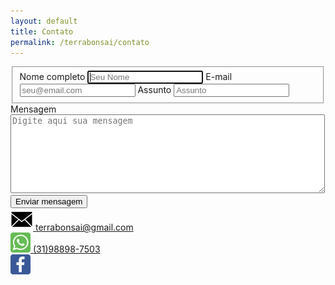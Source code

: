 ```yaml
---
layout: default
title: Contato
permalink: /terrabonsai/contato
---
```


<main class="main">
    <div class="container">
        <form>
            <fieldset>
            <label for="nome">Nome completo</label>
            <input id="nome" type="text" name="nome" required autofocus pattern="[A-Za-z ']{4,}" title="O nome precisa ter pelo menos 4 caracteres" placeholder="Seu Nome">
            <label for="email">E-mail</label>
            <input id="email" type="email" name="email" required placeholder="seu@email.com">
            <label for="assunto">Assunto</label>
            <input id="assunto" type="assunto" name="assunto" required placeholder="Assunto">
            </fieldset>
            <label for="mensagem">Mensagem</label>
            <textarea id="mensagem" name="mensagem" cols="60" rows="8" placeholder="Digite aqui sua mensagem"></textarea>
            <button type="submit">Enviar mensagem</button>
        </form>
    </div>
    <div class="icones-contatos">
        <div class="box">
            <a href="mailto:terrabonsai@gmail.com">
                <img src="../assets/images/envelope.png" alt="email">
            </a>
            <a class="texto" href="mailto:terrabonsai@gmail.com">terrabonsai@gmail.com</a>
        </div>
        <div class="box">
            <a href="tel:+5531988987503">
                <img src="../assets/images/Whatsapp.png" alt="telefone">
            </a>
            <a class="texto" href="tel:+5531988987503">(31)98898-7503</a>
        </div>
        <div class="box">
            <a href="https://www.facebook.com/Escola-Terra-Bonsai-231177263574283/">
                <img src="../assets/images/facebook.png" alt="facebook">
            </a>
        </div>
    </div>
</main>
